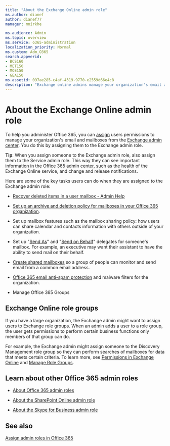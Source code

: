 ```yaml
---
title: "About the Exchange Online admin role"
ms.author: dianef
author: dianef77
manager: mnirkhe

ms.audience: Admin
ms.topic: overview
ms.service: o365-administration
localization_priority: Normal
ms.custom: Adm_O365
search.appverid:
- BCS160
- MET150
- MOE150
- GEA150
ms.assetid: 097ae285-c4af-4319-9770-e2559d66e4c8
description: "Exchange online admins manage your organization's email and mailboxes. For example, they recover deleted items in a user's mailbox. "
---
```


# About the Exchange Online admin role

To help you administer Office 365, you can [assign](assign-admin-roles.md) users permissions to manage your organization's email and mailboxes from the [Exchange admin center](https://go.microsoft.com/fwlink/p/?LinkID=271807). You do this by assigning them to the Exchange admin role. 
  
 **Tip**: When you assign someone to the Exchange admin role, also assign them to the Service admin role. This way they can see important information in the Office 365 admin center, such as the health of the Exchange Online service, and change and release notifications. 
  
Here are some of the key tasks users can do when they are assigned to the Exchange admin role: 
  
- [Recover deleted items in a user mailbox - Admin Help](https://support.office.com/article/eb15194b-63ec-41b0-8d90-1823d3f558e4)
    
- [Set up an archive and deletion policy for mailboxes in your Office 365 organization](https://support.office.com/article/ec3587e4-7b4a-40fb-8fb8-8aa05aeae2ce).
    
- Set up mailbox features such as the mailbox sharing policy: how users can share calendar and contacts information with others outside of your organization. 
    
- Set up "[Send As](https://support.office.com/article/2B828C5F-41AB-4904-97B9-3B63D8129C4E.aspx)" and "[Send on Behalf](https://support.office.com/article/C5E7749D-244E-477F-998E-55D3876C22EC.aspx)" delegates for someone's mailbox. For example, an executive may want their assistant to have the ability to send mail on their behalf. 
    
- [Create shared mailboxes](../email/create-a-shared-mailbox.md) so a group of people can monitor and send email from a common email address. 
    
- [Office 365 email anti-spam protection](https://support.office.com/article/6a601501-a6a8-4559-b2e7-56b59c96a586) and malware filters for the organization. 
    
- Manage Office 365 Groups
    
## Exchange Online role groups

If you have a large organization, the Exchange admin might want to assign users to Exchange role groups. When an admin adds a user to a role group, the user gets permissions to perform certain business functions only members of that group can do.
  
 For example, the Exchange admin might assign someone to the Discovery Management role group so they can perform searches of mailboxes for data that meets certain criteria. To learn more, see [Permissions in Exchange Online](https://technet.microsoft.com/en-us/library/jj200692%28v=exchg.150%29.aspx) and [Manage Role Groups](https://technet.microsoft.com/en-us/library/jj657480%28v=exchg.150%29.aspx).
  
## Learn about other Office 365 admin roles

- [About Office 365 admin roles](about-admin-roles.md)
    
- [About the SharePoint Online admin role](https://support.office.com/article/f08144d5-9d50-4922-8e77-4e1a27b40705.aspx)
    
- [About the Skype for Business admin role](https://support.office.com/article/aeb35bda-93fc-49b1-ac2c-c74fbeb737b5)
    
## See also

[Assign admin roles in Office 365](assign-admin-roles.md)

